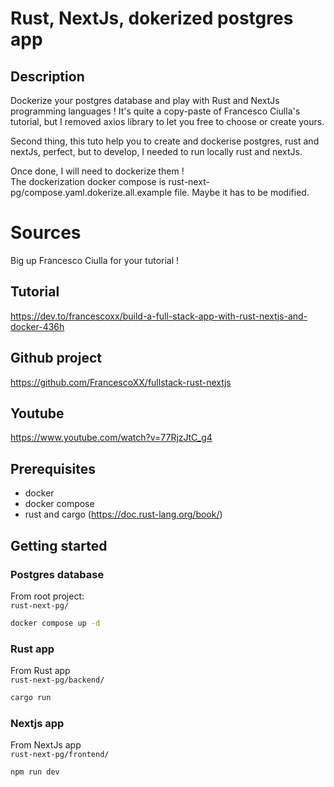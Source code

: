# Rust, NextJs, dokerized postgres app
## Description
Dockerize your postgres database and play with Rust and NextJs programming languages !
It's quite a copy-paste of Francesco Ciulla's tutorial, but I removed axios library to let you free to choose or create yours.  

Second thing, this tuto help you to create and dockerise postgres, rust and nextJs, perfect, but to develop, I needed to run locally rust and nextJs.  

Once done, I will need to dockerize them !  
The dockerization docker compose is rust-next-pg/compose.yaml.dokerize.all.example file. Maybe it has to be modified.

# Sources
Big up Francesco Ciulla for your tutorial !  

## Tutorial
https://dev.to/francescoxx/build-a-full-stack-app-with-rust-nextjs-and-docker-436h  
## Github project
https://github.com/FrancescoXX/fullstack-rust-nextjs  
## Youtube
https://www.youtube.com/watch?v=77RjzJtC_g4


## Prerequisites
- docker
- docker compose
- rust and cargo (https://doc.rust-lang.org/book/)

## Getting started

### Postgres database
From root project:  
`rust-next-pg/`
```bash
docker compose up -d
```
### Rust app
From Rust app  
`rust-next-pg/backend/`
```bash
cargo run
```
### Nextjs app
From NextJs app  
`rust-next-pg/frontend/`
```bash
npm run dev
```
